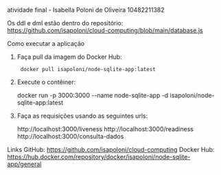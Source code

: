 atividade final - Isabella Poloni de Oliveira 10482211382

Os ddl e dml estão dentro do repositório: https://github.com/isapoloni/cloud-computing/blob/main/database.js

Como executar a aplicação

1. Faça pull da imagem do Docker Hub:

    	docker pull isapoloni/node-sqlite-app:latest

2. Execute o contêiner:

	docker run -p 3000:3000 --name node-sqlite-app -d isapoloni/node-sqlite-app:latest

3. Faça as requisições usando as seguintes urls:

	http://localhost:3000/liveness
	http://localhost:3000/readiness
	http://localhost:3000/consulta-dados
	
Links
	GitHub: https://github.com/isapoloni/cloud-computing
	Docker Hub: https://hub.docker.com/repository/docker/isapoloni/node-sqlite-app/general

